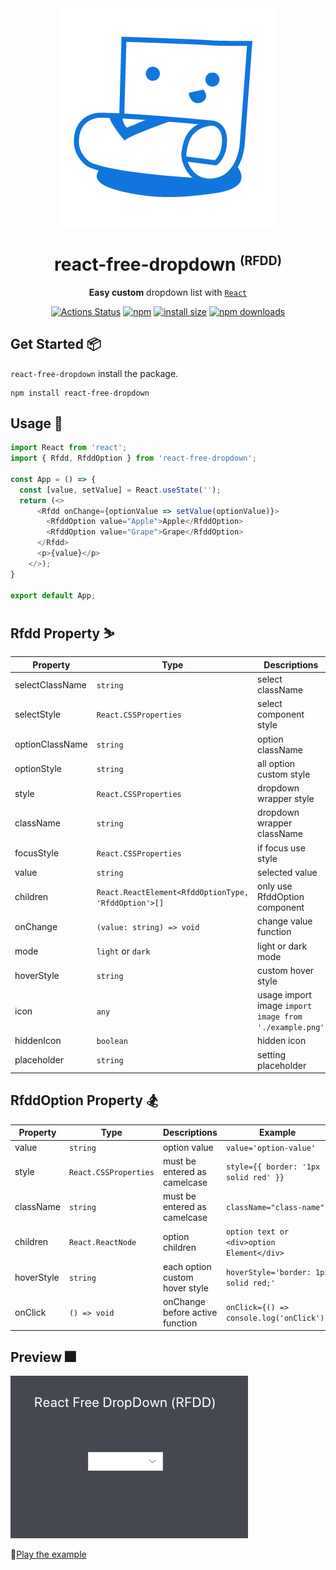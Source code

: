 <div align="center">
  <img src="./public/RFDD_logo.png" alt="react free fropdown logo" />
</div>
<h1 align="center">react-free-dropdown <small><sup>(RFDD)</sup></small></h1>
<div align="center">

**Easy custom** dropdown list with [`React`](https://facebook.github.io/react/)

[![Actions Status](https://github.com/flamingotiger/react-free-dropdown/workflows/react-free-dropdown-ci/badge.svg)](https://github.com/flamingotiger/react-free-dropdown/actions)
[![npm](https://img.shields.io/npm/v/react-free-dropdown.svg)](https://www.npmjs.com/package/react-free-dropdown)
[![install size](https://packagephobia.now.sh/badge?p=react-free-dropdown)](https://packagephobia.now.sh/result?p=react-free-dropdown)
[![npm downloads](https://img.shields.io/npm/dm/react-free-dropdown.svg?style=flat-square)](http://npm-stat.com/charts.html?package=react-free-dropdown)

</div>

## Get Started 📦
`react-free-dropdown` install the package.

```shell
npm install react-free-dropdown
```

## Usage 📃

```javascript jsx
import React from 'react';
import { Rfdd, RfddOption } from 'react-free-dropdown';

const App = () => {
  const [value, setValue] = React.useState('');
  return (<>
      <Rfdd onChange={optionValue => setValue(optionValue)}>
        <RfddOption value="Apple">Apple</RfddOption>
        <RfddOption value="Grape">Grape</RfddOption>    
      </Rfdd>
      <p>{value}</p>
    </>);
}

export default App;
```

## Rfdd Property ⛷

| Property  | Type | Descriptions | Example |
| ------------- | ------------- | ------------- | ------------- |
| selectClassName | `string` | select className | `selectClassName="select-classname"` |
| selectStyle  | `React.CSSProperties`  | select component style | `selectStyle={{border: '1px solid red'}}` | 
| optionClassName | `string` | option className | `optionClassName="option-classname"` |
| optionStyle | `string` | all option custom style | `optionStyle='border: 1px solid red;'` |
| style  | `React.CSSProperties`  | dropdown wrapper style | `style={{border: '1px solid red'}}` |
| className | `string` | dropdown wrapper className | `className="wrapper-classname"` |
| focusStyle  | `React.CSSProperties`  | if focus use style | `focusStyle={{border: '1px solid red'}}` | 
| value | `string` | selected value | `value={value}` |
| children | `React.ReactElement<RfddOptionType, 'RfddOption'>[]` | only use RfddOption component | `<RfddOption>option</RfddOption>`|
| onChange | `(value: string) => void` | change value function | `onChange={(optionValue) => setValue(optionValue)}`|
| mode | `light` or `dark` | light or dark mode | `mode='dark'`|
| hoverStyle | `string` | custom hover style | `hoverStyle='border: 1px solid red;'` |
| icon | `any` | usage import image `import image from './example.png'` | `icon={image}` |
| hiddenIcon | `boolean` | hidden icon | `hiddenIcon={true}` |
| placeholder | `string` | setting placeholder | `placeholder='area'` |

## RfddOption Property 🏂

| Property  | Type | Descriptions | Example |
| ------------- | ------------- | ------------- | ------------- |
| value | `string` | option value | `value='option-value'`|
| style  | `React.CSSProperties`  | must be entered as camelcase | `style={{ border: '1px solid red' }}`|
| className  | `string`  | must be entered as camelcase | `className="class-name"`|
| children | `React.ReactNode` | option children | `option text or <div>option Element</div>`|
| hoverStyle | `string` | each option custom hover style | `hoverStyle='border: 1px solid red;'` |
| onClick | `() => void` | onChange before active function | `onClick={() => console.log('onClick')}` |

## Preview 🎆

![react-free-dropdown preview](./public/react-free-dropdown-example.gif)

🔎[Play the example](https://react-free-dropdown.netlify.com/?path=/story/drop-down-basic--light-mode)
